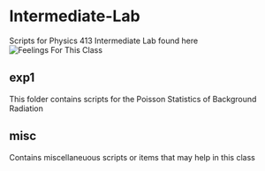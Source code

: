 # Intermediate-Lab
Scripts for Physics 413 Intermediate Lab found here
<br />
![Feelings For This Class](https://media.giphy.com/media/1BXa2alBjrCXC/giphy.gif)

## exp1
This folder contains scripts for the Poisson Statistics of Background Radiation

## misc
Contains miscellaneuous scripts or items that may help in this class
